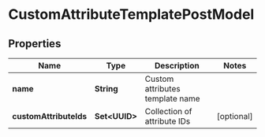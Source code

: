 

# CustomAttributeTemplatePostModel


## Properties

| Name | Type | Description | Notes |
|------------ | ------------- | ------------- | -------------|
|**name** | **String** | Custom attributes template name |  |
|**customAttributeIds** | **Set&lt;UUID&gt;** | Collection of attribute IDs |  [optional] |




